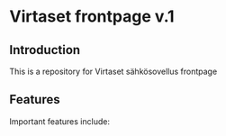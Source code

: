 # Virtaset frontpage v.1

## Introduction 

This is a repository for Virtaset sähkösovellus frontpage

## Features 

Important features include: 
